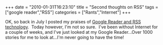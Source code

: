 +++
date = "2010-01-31T16:23:10"
title = "Second thoughts on RSS"
tags = ["google reader","RSS"]
categories = ["Rants","Internet"]
+++

OK, so back in July I posted my praises of [Google Reader and RSS technology][1].  Today however, I'm not so sure.  I've been without Internet for a couple of weeks, and I've just looked at my Google Reader...Over 1000 stories for me to look at...I'm never going to have the time!

  [1]: http://www.blog.hashbang0.com/2009/07/23/rss-google-reader/
